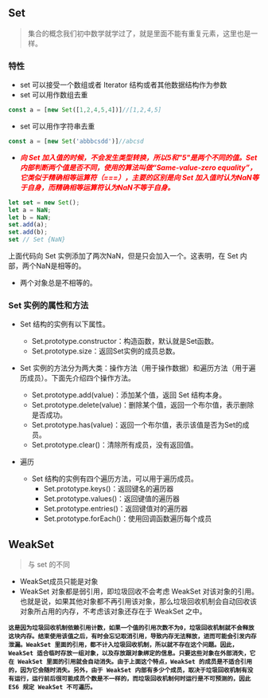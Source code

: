 ## Set
> 集合的概念我们初中数学就学过了，就是里面不能有重复元素，这里也是一样。
### 特性
* set 可以接受一个数组或者 Iterator 结构或者其他数据结构作为参数
* set 可以用作数组去重
```js
const a = [new Set([1,2,4,5,4])]//[1,2,4,5]
```
* set 可以用作字符串去重
```js
const a = [new Set('abbbcsdd')]//abcsd
```
* ***<font color=red> 向 Set 加入值的时候，不会发生类型转换，所以5和"5"是两个不同的值。Set 内部判断两个值是否不同，使用的算法叫做“Same-value-zero equality”，它类似于精确相等运算符（===），主要的区别是向 Set 加入值时认为NaN等于自身，而精确相等运算符认为NaN不等于自身。</font>***
```js
let set = new Set();
let a = NaN;
let b = NaN;
set.add(a);
set.add(b);
set // Set {NaN}
```
上面代码向 Set 实例添加了两次NaN，但是只会加入一个。这表明，在 Set 内部，两个NaN是相等的。

* 两个对象总是不相等的。

### Set 实例的属性和方法

* Set 结构的实例有以下属性。
  * Set.prototype.constructor：构造函数，默认就是Set函数。
  * Set.prototype.size：返回Set实例的成员总数。

* Set 实例的方法分为两大类：操作方法（用于操作数据）和遍历方法（用于遍历成员）。下面先介绍四个操作方法。  
  * Set.prototype.add(value)：添加某个值，返回 Set 结构本身。
  * Set.prototype.delete(value)：删除某个值，返回一个布尔值，表示删除是否成功。
  * Set.prototype.has(value)：返回一个布尔值，表示该值是否为Set的成员。
  * Set.prototype.clear()：清除所有成员，没有返回值。

* 遍历
  * Set 结构的实例有四个遍历方法，可以用于遍历成员。
    * Set.prototype.keys()：返回键名的遍历器
    * Set.prototype.values()：返回键值的遍历器
    * Set.prototype.entries()：返回键值对的遍历器
    * Set.prototype.forEach()：使用回调函数遍历每个成员

## WeakSet
> 与 set 的不同
  * WeakSet成员只能是对象
  * WeakSet 对象都是弱引用，即垃圾回收不会考虑 WeakSet 对该对象的引用。也就是说，如果其他对象都不再引用该对象，那么垃圾回收机制会自动回收该对象所占用的内存，不考虑该对象还存在于 WeakSet 之中。

**```这是因为垃圾回收机制依赖引用计数，如果一个值的引用次数不为0，垃圾回收机制就不会释放这块内存。结束使用该值之后，有时会忘记取消引用，导致内存无法释放，进而可能会引发内存泄漏。WeakSet 里面的引用，都不计入垃圾回收机制，所以就不存在这个问题。因此，WeakSet 适合临时存放一组对象，以及存放跟对象绑定的信息。只要这些对象在外部消失，它在 WeakSet 里面的引用就会自动消失。由于上面这个特点，WeakSet 的成员是不适合引用的，因为它会随时消失。另外，由于 WeakSet 内部有多少个成员，取决于垃圾回收机制有没有运行，运行前后很可能成员个数是不一样的，而垃圾回收机制何时运行是不可预测的，因此 ES6 规定 WeakSet 不可遍历。```**